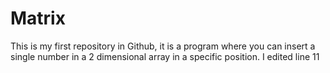 # Matrix

This is my first repository in Github, it is a program where you can insert a single number in a 2 dimensional array in a specific position.
I edited line 11
